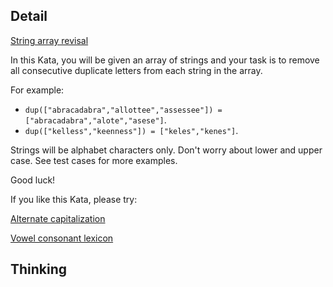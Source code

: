## Detail

[String array revisal](https://www.codewars.com/kata/59f08f89a5e129c543000069)

In this Kata, you will be given an array of strings and your task is to remove all consecutive duplicate letters from each string in the array.

For example: 

-   `dup(["abracadabra","allottee","assessee"]) = ["abracadabra","alote","asese"]`. 
-   `dup(["kelless","keenness"]) = ["keles","kenes"]`.

Strings will be alphabet characters only. Don't worry about lower and upper case. See test cases for more examples. 

Good luck!

If you like this Kata, please try:

[Alternate capitalization](https://www.codewars.com/kata/59cfc000aeb2844d16000075)

[Vowel consonant lexicon](https://www.codewars.com/kata/59cf8bed1a68b75ffb000026)

## Thinking

